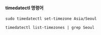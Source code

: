 #### **timedatectl 명령어**

```
sudo timedatectl set-timezone Asia/Seoul
```

```
timedatectl list-timezones | grep Seoul
```

